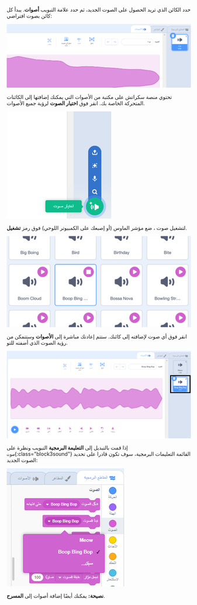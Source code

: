 حدد الكائن الذي تريد الحصول على الصوت الجديد، ثم حدد علامة التبويب **أصوات**. يبدأ كل كائن بصوت افتراضي:

![يتم فتح علامة التبويب الأصوات في محرر سكراتش.](images/sound-tab.png)

تحتوي منصة سكراتش على مكتبة من الأصوات التي يمكنك إضافتها إلى الكائنات المتحركة الخاصة بك. انقر فوق **اختيار الصوت** لرؤية جميع الأصوات.

![تم تمييز زر "اختيار الصوت".](images/choose-a-sound-button.png)

لتشغيل صوت ، ضع مؤشر الماوس (أو إصبعك على الكمبيوتر اللوحي) فوق رمز **تشغيل**.

![أيقونات "تشغيل معاينة الصوت".](images/sound-preview.png)

انقر فوق أي صوت لإضافته إلى كائنك. ستتم إعادتك مباشرة إلى **الأصوات** وستتمكن من رؤية الصوت الذي أضفته للتو.

![صوت تم إدراجه حديثًا في علامة التبويب الأصوات.](images/new-sound-added.png)

إذا قمت بالتبديل إلى **التعليمة البرمجية** التبويب ونظرة على `صوت`{:class="block3sound"} القائمة التعليمات البرمجية، سوف تكون قادرا على تحديد الصوت الجديد:

![قائمة كتل "الصوت" مع الصوت الجديد المعروض داخل التعليمات البرمجية.](images/new-sound-block.png)

**نصيحة:** يمكنك أيضًا إضافة أصوات إلى **المسرح**.
